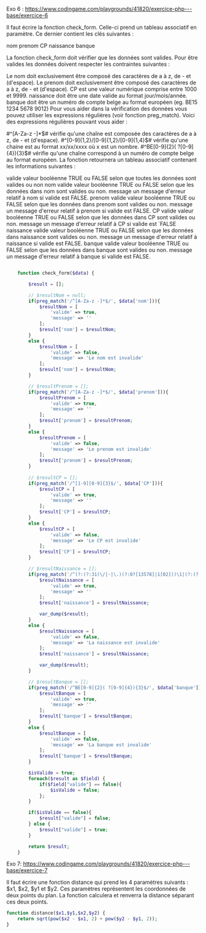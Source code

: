 
Exo 6 : https://www.codingame.com/playgrounds/41820/exercice-php---base/exercice-6

Il faut écrire la fonction check_form. Celle-ci prend un tableau associatif en paramètre. Ce dernier contient les clés suivantes :

nom
prenom
CP
naissance
banque

La fonction check_form doit vérifier que les données sont valides. Pour être valides les données doivent respecter les contraintes suivantes :

Le nom doit exclusivement être composé des caractères de a à z, de - et  (d'espace).
Le prenom doit exclusivement être composé des caractères de a à z, de - et  (d'espace).
CP est une valeur numérique comprise entre 1000 et 9999.
naissance doit être une date valide au format jour/mois/année.
banque doit être un numéro de compte belge au format européen (eg. BE15 1234 5678 9012)
Pour vous aider dans la vérification des données vous pouvez utiliser les expressions régulières (voir fonction preg_match). Voici des expressions régulières pouvant vous aider :

#^[A-Za-z -]*$# vérifie qu'une chaîne est composée des caractères de a à z, de - et  (d'espace).
#^[0-9]{1,2}/[0-9]{1,2}/[0-9]{1,4}$# vérifie qu'une chaine est au format xx/xx/xxxx où x est un nombre.
#^BE[0-9]{2}( ?[0-9]{4}){3}$# vérifie qu'une chaîne correspond à un numéro de compte belge au format européen.
La fonction retournera un tableau associatif contenant les informations suivantes :

valide valeur booléenne TRUE ou FALSE selon que toutes les données sont valides ou non
nom
valide valeur booléenne TRUE ou FALSE selon que les données dans nom sont valides ou non.
message un message d'erreur relatif à nom si valide est FALSE.
prenom
valide valeur booléenne TRUE ou FALSE selon que les données dans prenom sont valides ou non.
message un message d'erreur relatif à prenom si valide est FALSE.
CP
valide valeur booléenne TRUE ou FALSE selon que les données dans CP sont valides ou non.
message un message d'erreur relatif à CP si valide est `FALSE
naissance
valide valeur booléenne TRUE ou FALSE selon que les données dans naissance sont valides ou non.
message un message d'erreur relatif à naissance si valide est FALSE.
banque
valide valeur booléenne TRUE ou FALSE selon que les données dans banque sont valides ou non.
message un message d'erreur relatif à banque si valide est FALSE.
```php	

	function check_form($data) {

        $result = [];

        // $resultNom = null;
        if(preg_match('/^[A-Za-z -]*$/', $data['nom'])){
            $resultNom = [
                'valide' => true,
                'message' => ''
            ];
            $result['nom'] = $resultNom;
        }
        else {
            $resultNom = [
                'valide' => false,
                'message' => 'Le nom est invalide'
            ];
            $result['nom'] = $resultNom;
        }

        // $resultPrenom = [];
        if(preg_match('/^[A-Za-z -]*$/', $data['prenom'])){
            $resultPrenom = [
                'valide' => true,
                'message' => ''
            ];
            $result['prenom'] = $resultPrenom;
        }
        else {
            $resultPrenom = [
                'valide' => false,
                'message' => 'Le prenom est invalide'
            ];
            $result['prenom'] = $resultPrenom;
        }
        
        // $resultCP = [];
        if(preg_match('/^[1-9][0-9]{3}$/', $data['CP'])){
            $resultCP = [
                'valide' => true,
                'message' => ''
            ];
            $result['CP'] = $resultCP;
        }
        else {
            $resultCP = [
                'valide' => false,
                'message' => 'Le CP est invalide'
            ];
            $result['CP'] = $resultCP;
        }

        // $resultNaissance = [];
        if(preg_match('/^(?:(?:31(\/|-|\.)(?:0?[13578]|1[02]))\1|(?:(?:29|30)(\/|-|\.)(?:0?[13-9]|1[0-2])\2))(?:(?:1[6-9]|[2-9]\d)?\d{2})$|^(?:29(\/|-|\.)0?2\3(?:(?:(?:1[6-9]|[2-9]\d)?(?:0[48]|[2468][048]|[13579][26])|(?:(?:16|[2468][048]|[3579][26])00))))$|^(?:0?[1-9]|1\d|2[0-8])(\/|-|\.)(?:(?:0?[1-9])|(?:1[0-2]))\4(?:(?:1[6-9]|[2-9]\d)?\d{2})$/', $data['naissance'])){
            $resultNaissance = [
                'valide' => true,
                'message' => ''
            ];
            $result['naissance'] = $resultNaissance;

            var_dump($result);
        }
        else {
            $resultNaissance = [
                'valide' => false,
                'message' => 'La naissance est invalide'
            ];
            $result['naissance'] = $resultNaissance;

            var_dump($result);
        }

        // $resultBanque = [];
        if(preg_match('/^BE[0-9]{2}( ?[0-9]{4}){3}$/', $data['banque'])){
            $resultBanque = [
                'valide' => true,
                'message' => ''
            ];
            $result['banque'] = $resultBanque;
        }
        else {
            $resultBanque = [
                'valide' => false,
                'message' => 'La banque est invalide'
            ];
            $result['banque'] = $resultBanque;
        }

        $isValide = true;
        foreach($result as $field) {
            if($field["valide"] == false){
                $isValide = false;
            };
        }

        if($isValide == false){
            $result["valide"] = false;
        } else {
            $result["valide"] = true;
        }

        return $result;
	}
```

Exo 7: https://www.codingame.com/playgrounds/41820/exercice-php---base/exercice-7

Il faut écrire une fonction distance qui prend les 4 paramètres suivants : $x1, $x2, $y1 et $y2. Ces paramètres représentent les coordonnées de deux points du plan. La fonction calculera et renverra la distance séparant ces deux points.

```php
function distance($x1,$y1,$x2,$y2) {
    return sqrt(pow($x2 - $x1, 2) + pow($y2 - $y1, 2));
}
```